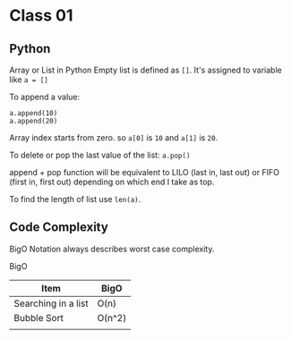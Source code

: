 # Class 01


## Python
Array or List in Python
Empty list is defined as `[]`.
It's assigned to variable like `a = []`

To append a value:
```
a.append(10)
a.append(20)
```

Array index starts from zero. so `a[0]` is `10` and `a[1]` is `20`.

To delete or pop the last value of the list:
`a.pop()`

append + pop function will be equivalent to LILO (last in, last out) or FIFO (first in, first out) depending on which end I take as top.

To find the length of list use `len(a)`.

## Code Complexity
BigO Notation always describes worst case complexity.

BigO

| Item                | BigO     |
|---------------------|----------|
| Searching in a list | O(n)     |
| Bubble Sort         | O(n^2) |
|                     |          |

